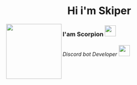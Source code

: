 <h1 align="center">Hi i'm Skiper</h1> 

<img src="https://cdn.discordapp.com/attachments/1182478334949601411/1193011168806191165/1685b9519273959cb9767f7dacc6978b.jpg?ex=65ab293b&is=6598b43b&hm=7a80c2820857ec6422cc27c02ce62941178d54b371e4953d4eef62e2352b9477&" align="left" width="150" height="150">
<h3>I'am Scorpion <img src="https://cdn.discordapp.com/emojis/1081703197795696711.gif?v=1" width="30"></h3>
<h6>Discord bot Developer <img src="https://cdn.discordapp.com/emojis/1081703069068312606.gif?v=1" width="30"></h6>